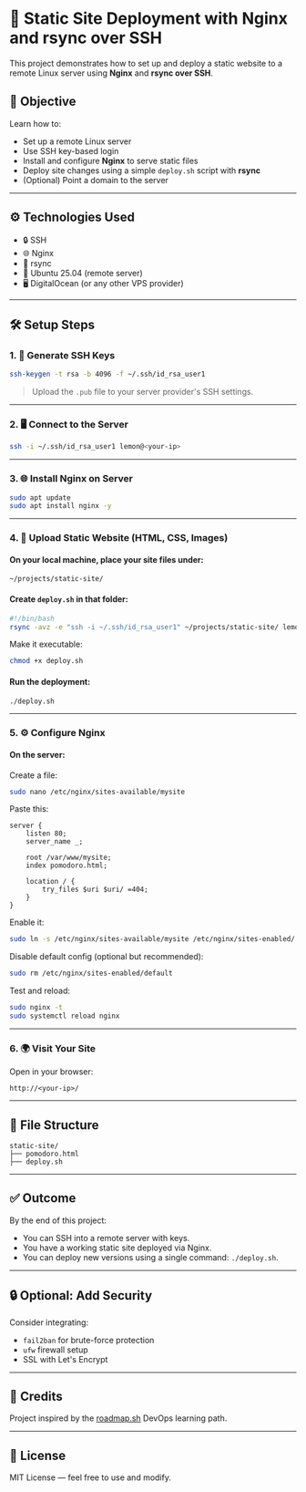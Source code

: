 # 🚀 Static Site Deployment with Nginx and rsync over SSH

This project demonstrates how to set up and deploy a static website to a remote Linux server using **Nginx** and **rsync over SSH**.

## 📌 Objective

Learn how to:
- Set up a remote Linux server
- Use SSH key-based login
- Install and configure **Nginx** to serve static files
- Deploy site changes using a simple `deploy.sh` script with **rsync**
- (Optional) Point a domain to the server

---

## ⚙️ Technologies Used

- 🔒 SSH
- 🌐 Nginx
- 🔁 rsync
- 🐧 Ubuntu 25.04 (remote server)
- 🖥️ DigitalOcean (or any other VPS provider)

---

## 🛠️ Setup Steps

### 1. 🔑 Generate SSH Keys
```bash
ssh-keygen -t rsa -b 4096 -f ~/.ssh/id_rsa_user1
```
> Upload the `.pub` file to your server provider's SSH settings.

---

### 2. 🖥️ Connect to the Server
```bash
ssh -i ~/.ssh/id_rsa_user1 lemon@<your-ip>
```

---

### 3. 🌐 Install Nginx on Server
```bash
sudo apt update
sudo apt install nginx -y
```

---

### 4. 📁 Upload Static Website (HTML, CSS, Images)

#### On your **local machine**, place your site files under:
```
~/projects/static-site/
```

#### Create `deploy.sh` in that folder:
```bash
#!/bin/bash
rsync -avz -e "ssh -i ~/.ssh/id_rsa_user1" ~/projects/static-site/ lemon@<your-ip>:/var/www/mysite
```
Make it executable:
```bash
chmod +x deploy.sh
```

#### Run the deployment:
```bash
./deploy.sh
```

---

### 5. ⚙️ Configure Nginx

#### On the server:
Create a file:
```bash
sudo nano /etc/nginx/sites-available/mysite
```

Paste this:
```nginx
server {
    listen 80;
    server_name _;

    root /var/www/mysite;
    index pomodoro.html;

    location / {
        try_files $uri $uri/ =404;
    }
}
```

Enable it:
```bash
sudo ln -s /etc/nginx/sites-available/mysite /etc/nginx/sites-enabled/
```

Disable default config (optional but recommended):
```bash
sudo rm /etc/nginx/sites-enabled/default
```

Test and reload:
```bash
sudo nginx -t
sudo systemctl reload nginx
```

---

### 6. 🌍 Visit Your Site

Open in your browser:
```
http://<your-ip>/
```

---

## 📂 File Structure

```
static-site/
├── pomodoro.html
├── deploy.sh
```

---

## ✅ Outcome

By the end of this project:
- You can SSH into a remote server with keys.
- You have a working static site deployed via Nginx.
- You can deploy new versions using a single command: `./deploy.sh`.

---

## 🔒 Optional: Add Security

Consider integrating:
- `fail2ban` for brute-force protection
- `ufw` firewall setup
- SSL with Let's Encrypt

---

## 🧠 Credits

Project inspired by the [roadmap.sh](https://roadmap.sh/) DevOps learning path.

---

## 📜 License

MIT License — feel free to use and modify.